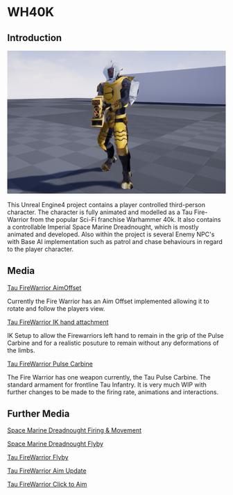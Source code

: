 # WH40K

## Introduction

![](media/TauFWPIC1.png)

This Unreal Engine4 project contains a player controlled third-person character. The character is fully animated and modelled as a Tau Fire-Warrior from the popular Sci-Fi franchise Warhammer 40k. It also contains a controllable Imperial Space Marine Dreadnought, which is mostly animated and developed. Also within the project is several Enemy NPC's with Base AI implementation such as patrol and chase behaviours in regard to the player character.

## Media

[Tau FireWarrior AimOffset](https://www.youtube.com/watch?v=fo22MS3_BgI)

Currently the Fire Warrior has an Aim Offset implemented allowing it to rotate and follow the players view.

[Tau FireWarrior IK hand attachment](https://www.youtube.com/watch?v=AeFQHfd2CSk)

IK Setup to allow the Firewarriors left hand to remain in the grip of the Pulse Carbine and for a realistic posuture to remain without any deformations of the limbs.



[Tau FireWarrior Pulse Carbine](https://www.youtube.com/embed/vzbeQnBh-lk)



The Fire Warrior has one weapon currently, the Tau Pulse Carbine. The standard armament for frontline Tau Infantry.
It is very much WIP with further changes to be made to the firing rate, animations and interactions.

## Further Media
[Space Marine Dreadnought Firing & Movement](https://www.youtube.com/embed/u8Nq3JJJQYM)

[Space Marine Dreadnought Flyby](https://www.youtube.com/embed/XF-2-xlHfeE)

[Tau FireWarrior Flyby](https://www.youtube.com/embed/qvmLaIHDQwk)

[Tau FireWarrior Aim Update](https://www.youtube.com/watch?v=bXMJD1GKWKI)

[Tau FireWarrior Click to Aim](https://www.youtube.com/watch?v=T9ZQTZroQl4)

